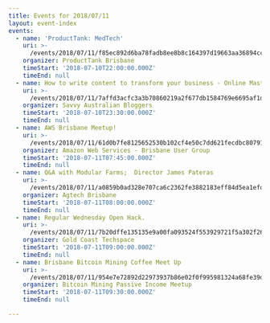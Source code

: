 ```yaml
---
title: Events for 2018/07/11
layout: event-index
events:
  - name: 'ProductTank: MedTech'
    uri: >-
      /events/2018/07/11/f85ec892d6ba78fadb8ee8b8c164397d19663aa36894cc0b2504cea811beeb3f
    organizer: ProductTank Brisbane
    timeStart: '2018-07-10T22:00:00.000Z'
    timeEnd: null
  - name: How to write content to transform your business - Online Masterclass
    uri: >-
      /events/2018/07/11/7affd3acfc3a3b70860219a2f677db1584769e6695af1d0a9961798e1884843d
    organizer: Savvy Australian Bloggers
    timeStart: '2018-07-10T23:30:00.000Z'
    timeEnd: null
  - name: AWS Brisbane Meetup!
    uri: >-
      /events/2018/07/11/61d0b7fe8125652530b102cf4e50c7dd621fecdbc80791b30e0de4fb7e61590d
    organizer: Amazon Web Services - Brisbane User Group
    timeStart: '2018-07-11T07:45:00.000Z'
    timeEnd: null
  - name: Q&A with Modular Farms;  Director James Pateras
    uri: >-
      /events/2018/07/11/a0859b0ad328e707ca6c2362fe3882183eff84d5ea1efdda97552ca0460a3ee7
    organizer: Agtech Brisbane
    timeStart: '2018-07-11T08:00:00.000Z'
    timeEnd: null
  - name: Regular Wednesday Open Hack.
    uri: >-
      /events/2018/07/11/7b20dffe135135e9a00fa093524f553929721f5a302f26175b5dfbbeb0d1fbc1
    organizer: Gold Coast Techspace
    timeStart: '2018-07-11T09:00:00.000Z'
    timeEnd: null
  - name: Brisbane Bitcoin Mining Coffee Meet Up
    uri: >-
      /events/2018/07/11/954e7e72892d22973937b86e02f0f995981324a68fe39d6f55b2d16ce23dc111
    organizer: Bitcoin Mining Passive Income Meetup
    timeStart: '2018-07-11T09:30:00.000Z'
    timeEnd: null

---
```


